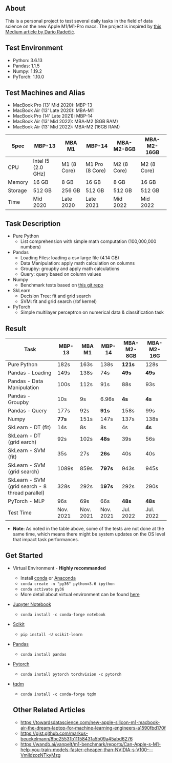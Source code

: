 ## About
This is a personal project to test several daily tasks in the field of data science on the new Apple M1/M1-Pro macs. The project is inspired by [
this Medium article by
Dario Radečić](https://towardsdatascience.com/are-the-new-m1-macbooks-any-good-for-data-science-lets-find-out-e61a01e8cad1).

## Test Environment
- Python: 3.6.13
- Pandas: 1.1.5
- Numpy: 1.19.2
- PyTorch: 1.10.0

## Test Machines and Alias
- MacBook Pro (13' Mid 2020): MBP-13
- MacBook Air (13' Late 2020): MBA-M1
- MacBook Pro (14' Late 2021): MBP-14
- MacBook Air (13' Mid 2022): MBA-M2 (8GB RAM)
- MacBook Air (13' Mid 2022): MBA-M2 (16GB RAM)

| Spec    | MBP-13 | MBA M1 | MBP-14 | MBA-M2-8GB| MBA-M2-16GB |
| ------- | -------------| ------------ | -------- | -------- |  -------- |
| CPU 	  | Intel I5 (2.0 GHz) | M1 (8 Core) | M1 Pro (8 Core) | M2 (8 Core) | M2 (8 Core) |
| Memory  | 16 GB	| 8 GB	| 16 GB | 8 GB |16 GB |
| Storage | 512 GB	| 256 GB | 512 GB | 512 GB| 512 GB |
| Time    | Mid 2020 | Late 2020 | Late 2021 | Mid 2022 |Mid 2022 |


## Task Description
- Pure Python
	- List comprehension with simple math computation (100,000,000 numbers)
- Pandas
	- Loading Files: loading a csv large file (4.14 GB)
	- Data Manipulation: apply math calculation on columns
	- Groupby: groupby and apply math calculations
	- Query: query based on column values
- Numpy
	- Benchmark tests based on [this git repo](https://gist.github.com/markus-beuckelmann/8bc25531b11158431a5b09a45abd6276)
- SkLearn
	- Decision Tree: fit and grid search
	- SVM: fit and grid search (rbf kernel)
- PyTorch
	- Simple multilayer perceptron on numerical data & classification task

## Result

| Task       				| MBP-13 | MBA M1 | MBP-14 | MBA-M2-8GB| MBA-M2-16G |
| ---------------------		| ------ 	| ------ | ------ | ------ | ------ |
| Pure Python 			 	| 182s		| 163s | 138s| **121s** | 128s|
| Pandas - Loading   		| 149s		| 138s | 74s| **49s** | **49s** |
| Pandas - Data Manipulation | 100s 		| 112s | 91s|  88s | 93s |
| Pandas - Groupby 			| 10s   | 9s | 6.96s | **4s** | **4s**| 
| Pandas - Query   			| 177s 		| 92s| **91s** | 158s | 99s |
| Numpy   					| **77s** 	| 151s | 147s| 137s | 138s|
| SkLearn - DT (fit)		| 14s		| 8s | 8s| 4s | **4s** |
| SkLearn - DT (grid earch)	| 92s		| 102s | **48s** | 39s | 56s |
| SkLearn - SVM (fit) 		| 35s	 	| 27s | **26s**| 40s | 40s|
| SkLearn - SVM (grid search) | 1089s    | 859s | **797s** | 943s | 945s |
| SkLearn - SVM (grid search - 8 thread parallel) 		| 328s    | 292s | **197s**| 292s | 290s |
| PyTorch - MLP 			| 96s 		| 69s| 66s| **48s**| **48s**|
| Test Time	| Nov. 2021| Nov. 2021 | Nov. 2021 | Jul. 2022 | Jul. 2022 |





- **Note**: As noted in the table above, some of the tests are not done at the same time, which means there might be system updates on the OS level that impact task performances.

## Get Started
- Virtual Environment - **Highly recommanded**
	- Install [conda](https://docs.conda.io/projects/conda/en/latest/user-guide/install/macos.html) or [Anaconda](https://docs.anaconda.com/anaconda/install/index.html)
	- `conda create -n "py36" python=3.6 ipython`
	- `conda activate py36`
	- More detail about virtual environment can be found [here](https://stackoverflow.com/questions/56713744/how-to-create-conda-environment-with-specific-python-version)
- [Jupyter Notebook](https://jupyter.org/install)
	- `conda install -c conda-forge notebook`
- [Scikit](https://scikit-learn.org/stable/install.html)
	- `pip install -U scikit-learn`
- [Pandas](https://pandas.pydata.org/docs/getting_started/install.html)
	- `conda install pandas`
- [Pytorch](https://pytorch.org/get-started/locally)
	- `conda install pytorch torchvision -c pytorch`
- [tqdm](https://github.com/tqdm/tqdm)
	- `conda install -c conda-forge tqdm`


	## Other Related Articles
	- https://towardsdatascience.com/new-apple-silicon-m1-macbook-air-the-dream-laptop-for-machine-learning-engineers-a1590fbd170f
	- https://gist.github.com/markus-beuckelmann/8bc25531b11158431a5b09a45abd6276
	- https://wandb.ai/vanpelt/m1-benchmark/reports/Can-Apple-s-M1-help-you-train-models-faster-cheaper-than-NVIDIA-s-V100---VmlldzozNTkyMzg
